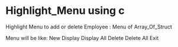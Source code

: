 # Highlight_Menu using c

Highlight Menu to add or delete Employee : Menu of Array_Of_Struct

Menu will be like:
		New
		Display
		Display All
		Delete
		Delete All
		Exit

